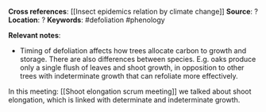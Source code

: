 **Cross references**: [[Insect epidemics relation by climate change]]
**Source**: ?
**Location**: ? 
**Keywords**: #defoliation #phenology 

**Relevant notes**:
- Timing of defoliation affects how trees allocate carbon to growth and storage. There are also differences between species. E.g. oaks produce only a single flush of leaves and shoot growth, in opposition to other trees with indeterminate growth that can refoliate more effectively.

In this meeting: [[Shoot elongation scrum meeting]] we talked about shoot elongation, which is linked with determinate and indeterminate growth.
